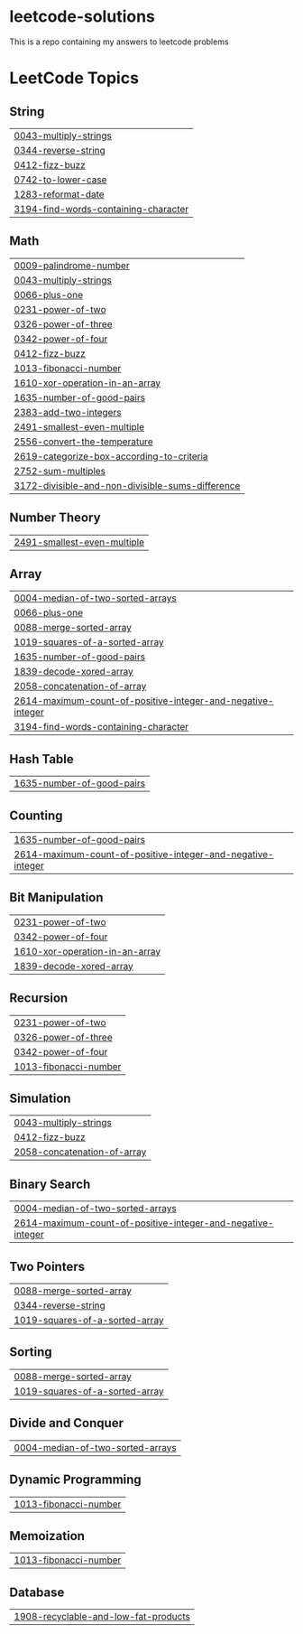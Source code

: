 # leetcode-solutions
This is a repo containing my answers to leetcode problems
<!---LeetCode Topics Start-->
# LeetCode Topics
## String
|  |
| ------- |
| [0043-multiply-strings](https://github.com/chengat/leetcode-solutions/tree/master/0043-multiply-strings) |
| [0344-reverse-string](https://github.com/chengat/leetcode-solutions/tree/master/0344-reverse-string) |
| [0412-fizz-buzz](https://github.com/chengat/leetcode-solutions/tree/master/0412-fizz-buzz) |
| [0742-to-lower-case](https://github.com/chengat/leetcode-solutions/tree/master/0742-to-lower-case) |
| [1283-reformat-date](https://github.com/chengat/leetcode-solutions/tree/master/1283-reformat-date) |
| [3194-find-words-containing-character](https://github.com/chengat/leetcode-solutions/tree/master/3194-find-words-containing-character) |
## Math
|  |
| ------- |
| [0009-palindrome-number](https://github.com/chengat/leetcode-solutions/tree/master/0009-palindrome-number) |
| [0043-multiply-strings](https://github.com/chengat/leetcode-solutions/tree/master/0043-multiply-strings) |
| [0066-plus-one](https://github.com/chengat/leetcode-solutions/tree/master/0066-plus-one) |
| [0231-power-of-two](https://github.com/chengat/leetcode-solutions/tree/master/0231-power-of-two) |
| [0326-power-of-three](https://github.com/chengat/leetcode-solutions/tree/master/0326-power-of-three) |
| [0342-power-of-four](https://github.com/chengat/leetcode-solutions/tree/master/0342-power-of-four) |
| [0412-fizz-buzz](https://github.com/chengat/leetcode-solutions/tree/master/0412-fizz-buzz) |
| [1013-fibonacci-number](https://github.com/chengat/leetcode-solutions/tree/master/1013-fibonacci-number) |
| [1610-xor-operation-in-an-array](https://github.com/chengat/leetcode-solutions/tree/master/1610-xor-operation-in-an-array) |
| [1635-number-of-good-pairs](https://github.com/chengat/leetcode-solutions/tree/master/1635-number-of-good-pairs) |
| [2383-add-two-integers](https://github.com/chengat/leetcode-solutions/tree/master/2383-add-two-integers) |
| [2491-smallest-even-multiple](https://github.com/chengat/leetcode-solutions/tree/master/2491-smallest-even-multiple) |
| [2556-convert-the-temperature](https://github.com/chengat/leetcode-solutions/tree/master/2556-convert-the-temperature) |
| [2619-categorize-box-according-to-criteria](https://github.com/chengat/leetcode-solutions/tree/master/2619-categorize-box-according-to-criteria) |
| [2752-sum-multiples](https://github.com/chengat/leetcode-solutions/tree/master/2752-sum-multiples) |
| [3172-divisible-and-non-divisible-sums-difference](https://github.com/chengat/leetcode-solutions/tree/master/3172-divisible-and-non-divisible-sums-difference) |
## Number Theory
|  |
| ------- |
| [2491-smallest-even-multiple](https://github.com/chengat/leetcode-solutions/tree/master/2491-smallest-even-multiple) |
## Array
|  |
| ------- |
| [0004-median-of-two-sorted-arrays](https://github.com/chengat/leetcode-solutions/tree/master/0004-median-of-two-sorted-arrays) |
| [0066-plus-one](https://github.com/chengat/leetcode-solutions/tree/master/0066-plus-one) |
| [0088-merge-sorted-array](https://github.com/chengat/leetcode-solutions/tree/master/0088-merge-sorted-array) |
| [1019-squares-of-a-sorted-array](https://github.com/chengat/leetcode-solutions/tree/master/1019-squares-of-a-sorted-array) |
| [1635-number-of-good-pairs](https://github.com/chengat/leetcode-solutions/tree/master/1635-number-of-good-pairs) |
| [1839-decode-xored-array](https://github.com/chengat/leetcode-solutions/tree/master/1839-decode-xored-array) |
| [2058-concatenation-of-array](https://github.com/chengat/leetcode-solutions/tree/master/2058-concatenation-of-array) |
| [2614-maximum-count-of-positive-integer-and-negative-integer](https://github.com/chengat/leetcode-solutions/tree/master/2614-maximum-count-of-positive-integer-and-negative-integer) |
| [3194-find-words-containing-character](https://github.com/chengat/leetcode-solutions/tree/master/3194-find-words-containing-character) |
## Hash Table
|  |
| ------- |
| [1635-number-of-good-pairs](https://github.com/chengat/leetcode-solutions/tree/master/1635-number-of-good-pairs) |
## Counting
|  |
| ------- |
| [1635-number-of-good-pairs](https://github.com/chengat/leetcode-solutions/tree/master/1635-number-of-good-pairs) |
| [2614-maximum-count-of-positive-integer-and-negative-integer](https://github.com/chengat/leetcode-solutions/tree/master/2614-maximum-count-of-positive-integer-and-negative-integer) |
## Bit Manipulation
|  |
| ------- |
| [0231-power-of-two](https://github.com/chengat/leetcode-solutions/tree/master/0231-power-of-two) |
| [0342-power-of-four](https://github.com/chengat/leetcode-solutions/tree/master/0342-power-of-four) |
| [1610-xor-operation-in-an-array](https://github.com/chengat/leetcode-solutions/tree/master/1610-xor-operation-in-an-array) |
| [1839-decode-xored-array](https://github.com/chengat/leetcode-solutions/tree/master/1839-decode-xored-array) |
## Recursion
|  |
| ------- |
| [0231-power-of-two](https://github.com/chengat/leetcode-solutions/tree/master/0231-power-of-two) |
| [0326-power-of-three](https://github.com/chengat/leetcode-solutions/tree/master/0326-power-of-three) |
| [0342-power-of-four](https://github.com/chengat/leetcode-solutions/tree/master/0342-power-of-four) |
| [1013-fibonacci-number](https://github.com/chengat/leetcode-solutions/tree/master/1013-fibonacci-number) |
## Simulation
|  |
| ------- |
| [0043-multiply-strings](https://github.com/chengat/leetcode-solutions/tree/master/0043-multiply-strings) |
| [0412-fizz-buzz](https://github.com/chengat/leetcode-solutions/tree/master/0412-fizz-buzz) |
| [2058-concatenation-of-array](https://github.com/chengat/leetcode-solutions/tree/master/2058-concatenation-of-array) |
## Binary Search
|  |
| ------- |
| [0004-median-of-two-sorted-arrays](https://github.com/chengat/leetcode-solutions/tree/master/0004-median-of-two-sorted-arrays) |
| [2614-maximum-count-of-positive-integer-and-negative-integer](https://github.com/chengat/leetcode-solutions/tree/master/2614-maximum-count-of-positive-integer-and-negative-integer) |
## Two Pointers
|  |
| ------- |
| [0088-merge-sorted-array](https://github.com/chengat/leetcode-solutions/tree/master/0088-merge-sorted-array) |
| [0344-reverse-string](https://github.com/chengat/leetcode-solutions/tree/master/0344-reverse-string) |
| [1019-squares-of-a-sorted-array](https://github.com/chengat/leetcode-solutions/tree/master/1019-squares-of-a-sorted-array) |
## Sorting
|  |
| ------- |
| [0088-merge-sorted-array](https://github.com/chengat/leetcode-solutions/tree/master/0088-merge-sorted-array) |
| [1019-squares-of-a-sorted-array](https://github.com/chengat/leetcode-solutions/tree/master/1019-squares-of-a-sorted-array) |
## Divide and Conquer
|  |
| ------- |
| [0004-median-of-two-sorted-arrays](https://github.com/chengat/leetcode-solutions/tree/master/0004-median-of-two-sorted-arrays) |
## Dynamic Programming
|  |
| ------- |
| [1013-fibonacci-number](https://github.com/chengat/leetcode-solutions/tree/master/1013-fibonacci-number) |
## Memoization
|  |
| ------- |
| [1013-fibonacci-number](https://github.com/chengat/leetcode-solutions/tree/master/1013-fibonacci-number) |
## Database
|  |
| ------- |
| [1908-recyclable-and-low-fat-products](https://github.com/chengat/leetcode-solutions/tree/master/1908-recyclable-and-low-fat-products) |
<!---LeetCode Topics End-->
